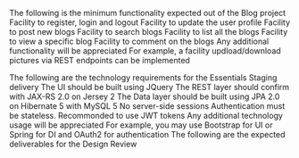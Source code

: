 The following is the minimum functionality expected out of the Blog project
	Facility to register, login and logout
	Facility to update the user profile
	Facility to post new blogs
	Facility to search blogs
	Facility to list all the blogs
	Facility to view a specific blog
	Facility to comment on the blogs Any additional functionality will be appreciated For example, a facility updload/download pictures via REST endpoints can be implemented


The following are the technology requirements for the Essentials Staging delivery
	The UI should be built using JQuery
	The REST layer should confirm with JAX-RS 2.0 on Jersey 2
	The Data layer should be built using JPA 2.0 on Hibernate 5 with MySQL 5
	No server-side sessions
	Authentication must be stateless. Recommonded to use JWT tokens Any additional technology usage will be appreciated For example, you may use Bootstrap for UI or Spring for DI and OAuth2 for authentication
	The following are the expected deliverables for the Design Review